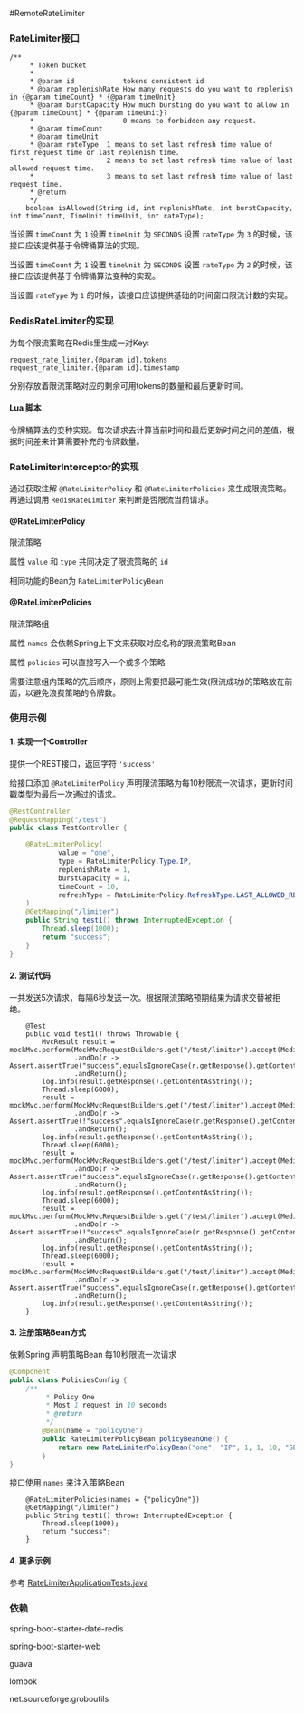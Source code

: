 #RemoteRateLimiter

### RateLimiter接口
```$xslt
/**
     * Token bucket
     *
     * @param id            tokens consistent id
     * @param replenishRate How many requests do you want to replenish in {@param timeCount} * {@param timeUnit}
     * @param burstCapacity How much bursting do you want to allow in {@param timeCount} * {@param timeUnit}?
     *                      0 means to forbidden any request.
     * @param timeCount
     * @param timeUnit
     * @param rateType  1 means to set last refresh time value of first request time or last replenish time.
     *                  2 means to set last refresh time value of last allowed request time.
     *                  3 means to set last refresh time value of last request time.
     * @return
     */
    boolean isAllowed(String id, int replenishRate, int burstCapacity, int timeCount, TimeUnit timeUnit, int rateType);
```

当设置 `timeCount` 为 `1` 设置 `timeUnit` 为 `SECONDS` 设置 `rateType` 为 `3` 的时候，该接口应该提供基于令牌桶算法的实现。

当设置 `timeCount` 为 `1` 设置 `timeUnit` 为 `SECONDS` 设置 `rateType` 为 `2` 的时候，该接口应该提供基于令牌桶算法变种的实现。

当设置 `rateType` 为 `1` 的时候，该接口应该提供基础的时间窗口限流计数的实现。   
    
### RedisRateLimiter的实现

为每个限流策略在Redis里生成一对Key: 

```
request_rate_limiter.{@param id}.tokens
request_rate_limiter.{@param id}.timestamp
```

分别存放着限流策略对应的剩余可用tokens的数量和最后更新时间。

####  Lua 脚本

令牌桶算法的变种实现。每次请求去计算当前时间和最后更新时间之间的差值，根据时间差来计算需要补充的令牌数量。

### RateLimiterInterceptor的实现

通过获取注解 `@RateLimiterPolicy` 和 `@RateLimiterPolicies` 来生成限流策略。再通过调用 `RedisRateLimiter` 来判断是否限流当前请求。

#### @RateLimiterPolicy
限流策略

属性 `value` 和 `type` 共同决定了限流策略的 `id`

相同功能的Bean为 `RateLimiterPolicyBean`

#### @RateLimiterPolicies
限流策略组

属性 `names` 会依赖Spring上下文来获取对应名称的限流策略Bean

属性 `policies` 可以直接写入一个或多个策略

需要注意组内策略的先后顺序，原则上需要把最可能生效(限流成功)的策略放在前面，以避免浪费策略的令牌数。

### 使用示例

#### 1. 实现一个Controller
提供一个REST接口，返回字符 `'success'`

给接口添加 `@RateLimiterPolicy` 声明限流策略为每10秒限流一次请求，更新时间戳类型为最后一次通过的请求。
```java
@RestController
@RequestMapping("/test")
public class TestController {

    @RateLimiterPolicy(
            value = "one",
            type = RateLimiterPolicy.Type.IP,
            replenishRate = 1,
            burstCapacity = 1,
            timeCount = 10,
            refreshType = RateLimiterPolicy.RefreshType.LAST_ALLOWED_REQUEST
    )
    @GetMapping("/limiter")
    public String test1() throws InterruptedException {
        Thread.sleep(1000);
        return "success";
    }
}
```
#### 2. 测试代码

一共发送5次请求，每隔6秒发送一次。根据限流策略预期结果为请求交替被拒绝。

```$xslt
    @Test
    public void test1() throws Throwable {
        MvcResult result = mockMvc.perform(MockMvcRequestBuilders.get("/test/limiter").accept(MediaType.APPLICATION_JSON))
                .andDo(r -> Assert.assertTrue("success".equalsIgnoreCase(r.getResponse().getContentAsString())))
                .andReturn();
        log.info(result.getResponse().getContentAsString());
        Thread.sleep(6000);
        result = mockMvc.perform(MockMvcRequestBuilders.get("/test/limiter").accept(MediaType.APPLICATION_JSON))
                .andDo(r -> Assert.assertTrue(!"success".equalsIgnoreCase(r.getResponse().getContentAsString())))
                .andReturn();
        log.info(result.getResponse().getContentAsString());
        Thread.sleep(6000);
        result = mockMvc.perform(MockMvcRequestBuilders.get("/test/limiter").accept(MediaType.APPLICATION_JSON))
                .andDo(r -> Assert.assertTrue("success".equalsIgnoreCase(r.getResponse().getContentAsString())))
                .andReturn();
        log.info(result.getResponse().getContentAsString());
        Thread.sleep(6000);
        result = mockMvc.perform(MockMvcRequestBuilders.get("/test/limiter").accept(MediaType.APPLICATION_JSON))
                .andDo(r -> Assert.assertTrue(!"success".equalsIgnoreCase(r.getResponse().getContentAsString())))
                .andReturn();
        log.info(result.getResponse().getContentAsString());
        Thread.sleep(6000);
        result = mockMvc.perform(MockMvcRequestBuilders.get("/test/limiter").accept(MediaType.APPLICATION_JSON))
                .andDo(r -> Assert.assertTrue("success".equalsIgnoreCase(r.getResponse().getContentAsString())))
                .andReturn();
        log.info(result.getResponse().getContentAsString());
    }
```

#### 3. 注册策略Bean方式

依赖Spring 声明策略Bean 每10秒限流一次请求
```java
@Component
public class PoliciesConfig {
    /**
         * Policy One
         * Most 1 request in 10 seconds
         * @return
         */
        @Bean(name = "policyOne")
        public RateLimiterPolicyBean policyBeanOne() {
            return new RateLimiterPolicyBean("one", "IP", 1, 1, 10, "SECONDS", 2);
        }
}
```
接口使用 `names` 来注入策略Bean
```$xslt
    @RateLimiterPolicies(names = {"policyOne"})
    @GetMapping("/limiter")
    public String test1() throws InterruptedException {
        Thread.sleep(1000);
        return "success";
    }
```

#### 4. 更多示例
参考 
<a href="https://github.com/Yoruichi/RemoteRateLimiter/blob/master/src/test/java/com/yoruichi/ratelimiter/RatelimiterApplicationTests.java">
RateLimiterApplicationTests.java
</a>

### 依赖
spring-boot-starter-date-redis

spring-boot-starter-web

guava

lombok

net.sourceforge.groboutils
